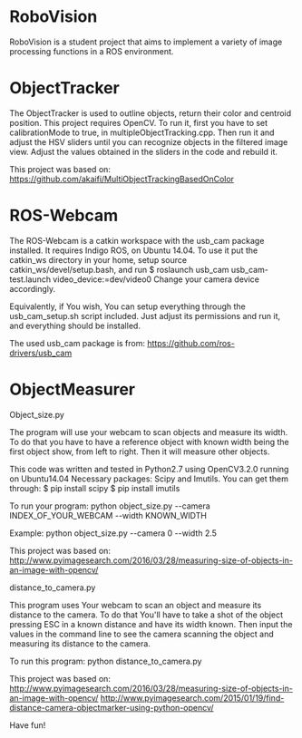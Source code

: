 # RoboVision
RoboVision is a student project that aims to implement a variety of image processing functions in a ROS environment.

# ObjectTracker
The ObjectTracker is used to outline objects, return their color and centroid position.
This project requires OpenCV.
To run it, first you have to set calibrationMode to true, in multipleObjectTracking.cpp. Then run it and adjust the HSV sliders until you can recognize objects in the filtered image view. Adjust the values obtained in the sliders in the code and rebuild it.

This project was based on:
https://github.com/akaifi/MultiObjectTrackingBasedOnColor

# ROS-Webcam
The ROS-Webcam is a catkin workspace with the usb_cam package installed. It requires Indigo ROS, on Ubuntu 14.04. 
To use it put the catkin_ws directory in your home, setup source catkin_ws/devel/setup.bash, and run
$ roslaunch usb_cam usb_cam-test.launch video_device:=dev/video0
Change your camera device accordingly.

Equivalently, if You wish, You can setup everything through the usb_cam_setup.sh script included. Just adjust its permissions and run it, and everything should be installed.

The used usb_cam package is from:
https://github.com/ros-drivers/usb_cam

# ObjectMeasurer
Object_size.py

The program will use your webcam to scan objects and measure its width. To do that you have to have a reference object with known width being the first object show, from left to right. Then it will measure other objects.

This code was written and tested in Python2.7 using OpenCV3.2.0 running on Ubuntu14.04
Necessary packages: Scipy and Imutils.
You can get them through:
$ pip install scipy
$ pip install imutils

To run your program:
python object_size.py --camera INDEX_OF_YOUR_WEBCAM --width KNOWN_WIDTH

Example:
python object_size.py --camera 0 --width 2.5

This project was based on:
http://www.pyimagesearch.com/2016/03/28/measuring-size-of-objects-in-an-image-with-opencv/


distance_to_camera.py

This program uses Your webcam to scan an object and measure its distance to the camera. To do that You'll have to take a shot of the object pressing ESC in a known distance and have its width known. Then input the values in the command line to see the camera scanning the object and measuring its distance to the camera.

To run this program:
python distance_to_camera.py

This project was based on:
http://www.pyimagesearch.com/2016/03/28/measuring-size-of-objects-in-an-image-with-opencv/ http://www.pyimagesearch.com/2015/01/19/find-distance-camera-objectmarker-using-python-opencv/



Have fun!
